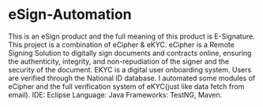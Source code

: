 # eSign-Automation
This is an eSign product and the full meaning of this product is E-Signature. This project is a combination of eCipher & eKYC. eCipher is a Remote Signing Solution to digitally sign documents and contracts online, ensuring the authenticity, integrity, and non-repudiation of the signer and the security of the document. EKYC is a digital user onboarding system. Users are verified through the National ID database. I automated some modules of eCipher and the full verification system of eKYC(just like data fetch from email).
IDE: Eclipse
Language: Java
Frameworks: TestNG, Maven.

